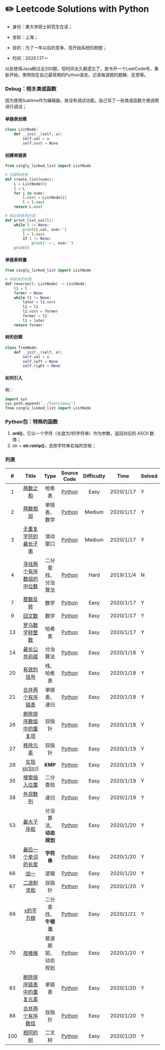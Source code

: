 # :pencil2: Leetcode Solutions with Python
- 身份：某大学硕士研究生在读；

- 坐标：上海；

- 目的：为了一年以后的竞争，现开始系统的刷题；
- 时间：2020.1.17～

以前使用Java刷过近200题，但时间太久都遗忘了，故令开一个LeetCode号，重新开始，使用现在自己最常用的Python语言。记录每道题的题解、反思等。



### Debug：相关类或函数

因为使用Sublime作为编辑器，故没有调试功能，自己写了一些类或函数方便调用进行调试；

#### 单链表创建

```python
class ListNode:
	def __init__(self, x):
		self.val = x
		self.next = None
```

#### 创建单链表

```python
from singly_linked_list import ListNode

# 创建单链表
def create_list(nums):
	L = ListNode(0)
	l = L
	for i in nums:
		l.next = ListNode(i)
		l = l.next
	return L.next

# 输出单链表的值
def print_list_val(l):
	while l != None:
		print(l.val, end='')
		l = l.next
		if l != None:
			print('->', end='') 
	print()
```

#### 单链表转置

```python
from singly_linked_list import ListNode

# 单链表的转置
def reverse(l: ListNode) -> ListNode:
	l1 = l
	former = None
	while l1 != None:
		later = l1.next
		l2 = l1
		l2.next = former
		former = l2
		l1 = later
	return former
```

#### 树的创建

```python
class TreeNode:
	def __init__(self, x):
		self.val = x
		self.left = None
		self.right = None

```

#### 如何引入

例：

```python
import sys
sys.path.append('../functions/')
from singly_linked_list import ListNode
```



### Python包：特殊的函数

1. **ord()**，它以一个字符（长度为1的字符串）作为参数，返回对应的 ASCII 数值；
2. str = **str.rstrip()**，去除字符串右端的空格；



### 列表

| # | Title | Type | Source Code |  Difficulty | Time | Solved |
|:---:|:---:|:---:|:---:|:---:|:---:|-----|
|1|[ 两数之和 ](https://github.com/BlackSpaceGZY/LeetCode/blob/master/idea/1.md)|哈希表|[Python](https://github.com/BlackSpaceGZY/LeetCode/blob/master/Code/1.py)|Easy|2020/1/17|Y|
|2|[ 两数相加 ](https://github.com/BlackSpaceGZY/LeetCode/blob/master/idea/2.md)|单链表、数学|[Python](https://github.com/BlackSpaceGZY/LeetCode/blob/master/Code/2.py)|Medium|2020/1/17|Y|
|3|[  无重复字符的最长子串 ](https://github.com/BlackSpaceGZY/LeetCode/blob/master/idea/3.md)|滑动窗口|[Python](https://github.com/BlackSpaceGZY/LeetCode/blob/master/Code/3.py)|Medium|2020/1/17|Y|
|4|[  寻找两个有序数组的中位数 ](https://leetcode-cn.com/problems/median-of-two-sorted-arrays/submissions/)|二分查找、分治算法|[Python](https://github.com/BlackSpaceGZY/LeetCode/blob/master/Code/4.py)|Hard|2019/11/4|N|
|7|[整数反转](https://github.com/BlackSpaceGZY/LeetCode/blob/master/idea/7.md)|数学|[Python](https://github.com/BlackSpaceGZY/LeetCode/blob/master/Code/7.py)|Easy|2020/1/17|Y|
|9|[回文数](https://github.com/BlackSpaceGZY/LeetCode/blob/master/idea/9.md)|数学|[Python](https://github.com/BlackSpaceGZY/LeetCode/blob/master/Code/9.py)|Easy|2020/1/17|Y|
|  13  | [罗马数字转整数](https://github.com/BlackSpaceGZY/LeetCode/blob/master/idea/13.md) |         哈希表         | [Python](https://github.com/BlackSpaceGZY/LeetCode/blob/master/Code/13.py) |    Easy    | 2020/1/17 |   Y    |
|  14  | [最长公共前缀](https://github.com/BlackSpaceGZY/LeetCode/blob/master/idea/14.md) |        分治算法        | [Python](https://github.com/BlackSpaceGZY/LeetCode/blob/master/Code/14.py) |    Easy    | 2020/1/18 |   Y    |
|  20  | [有效的括号](https://github.com/BlackSpaceGZY/LeetCode/blob/master/idea/20.md) |       栈、哈希表       | [Python](https://github.com/BlackSpaceGZY/LeetCode/blob/master/Code/20.py) |    Easy    | 2020/1/18 |   Y    |
|  21  | [合并两个有序链表](https://github.com/BlackSpaceGZY/LeetCode/blob/master/idea/21.md) |      单链表、递归      | [Python](https://github.com/BlackSpaceGZY/LeetCode/blob/master/Code/21.py) |    Easy    | 2020/1/18 |   Y    |
|  26  | [删除排序数组中的重复项](https://github.com/BlackSpaceGZY/LeetCode/blob/master/idea/26.md) |         双指针         | [Python](https://github.com/BlackSpaceGZY/LeetCode/blob/master/Code/26.py) |    Easy    | 2020/1/18 |   Y    |
|  27  | [移除元素](https://github.com/BlackSpaceGZY/LeetCode/blob/master/idea/27.md) |         双指针         | [Python](https://github.com/BlackSpaceGZY/LeetCode/blob/master/Code/27.py) |    Easy    | 2020/1/19 |   Y    |
|  28  | [实现strStr\(\)](https://github.com/BlackSpaceGZY/LeetCode/blob/master/idea/28.md) |        **KMP**         | [Python](https://github.com/BlackSpaceGZY/LeetCode/blob/master/Code/28.py) |    Easy    | 2020/1/19 |   Y    |
|  35  | [搜索插入位置](https://github.com/BlackSpaceGZY/LeetCode/blob/master/idea/26.md) |        二分查找        | [Python](https://github.com/BlackSpaceGZY/LeetCode/blob/master/Code/35.py) |    Easy    | 2020/1/19 |   Y    |
|  38  | [外观数列](https://github.com/BlackSpaceGZY/LeetCode/blob/master/idea/38.md) |          递归          | [Python](https://github.com/BlackSpaceGZY/LeetCode/blob/master/Code/38.py) |    Easy    | 2020/1/19 |   Y    |
|  53  | [最大子序和](https://github.com/BlackSpaceGZY/LeetCode/blob/master/idea/53.md) | 分治算法、**动态规划** | [Python](https://github.com/BlackSpaceGZY/LeetCode/blob/master/Code/53.py) |    Easy    | 2020/1/20 |   Y    |
|  58  | [最后一个单词的长度](https://github.com/BlackSpaceGZY/LeetCode/blob/master/idea/58.md) |       **字符串**       | [Python](https://github.com/BlackSpaceGZY/LeetCode/blob/master/Code/58.py) |    Easy    | 2020/1/20 |   Y    |
|  66  | [加一](https://github.com/BlackSpaceGZY/LeetCode/blob/master/idea/66.md) |          逻辑          | [Python](https://github.com/BlackSpaceGZY/LeetCode/blob/master/Code/66.py) |    Easy    | 2020/1/20 |   Y    |
|  67  | [二进制求和](https://github.com/BlackSpaceGZY/LeetCode/blob/master/idea/66.md) |         双指针         | [Python](https://github.com/BlackSpaceGZY/LeetCode/blob/master/Code/67.py) |    Easy    | 2020/1/20 |   Y    |
|  69  | [x的平方根](https://github.com/BlackSpaceGZY/LeetCode/blob/master/idea/69.md) |  二分查找、**牛顿法**  | [Python](https://github.com/BlackSpaceGZY/LeetCode/blob/master/Code/69.py) |    Easy    | 2020/1/21 |   Y    |
|  70  | [爬楼梯](https://github.com/BlackSpaceGZY/LeetCode/blob/master/idea/70.md) |   斐波那契、动态规划   | [Python](https://github.com/BlackSpaceGZY/LeetCode/blob/master/Code/70.py) |    Easy    | 2020/1/20 |   Y    |
|  83  | [删除排序链表中的重复元素](https://github.com/BlackSpaceGZY/LeetCode/blob/master/idea/83.md) |         单链表         | [Python](https://github.com/BlackSpaceGZY/LeetCode/blob/master/Code/83.py) |    Easy    | 2020/1/20 |   Y    |
|  88  | [合并两个有序数组](https://github.com/BlackSpaceGZY/LeetCode/blob/master/idea/88.md) |         双指针         | [Python](https://github.com/BlackSpaceGZY/LeetCode/blob/master/Code/88.py) |    Easy    | 2020/1/20 |   Y    |
| 100  | [相同的树](https://github.com/BlackSpaceGZY/LeetCode/blob/master/idea/88.md) |         二叉树         | [Python](https://github.com/BlackSpaceGZY/LeetCode/blob/master/Code/100.py) |    Easy    | 2020/1/20 |   Y    |



